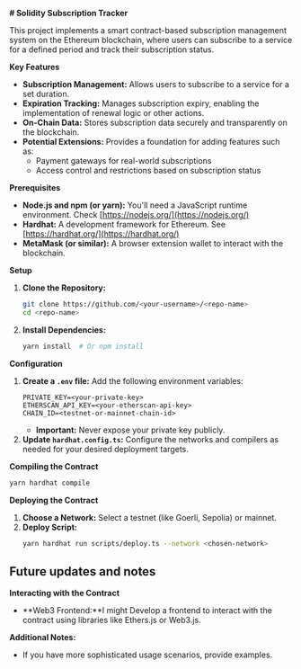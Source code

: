 **# Solidity Subscription Tracker**

This project implements a smart contract-based subscription management system on the Ethereum blockchain, where users can subscribe to a service for a defined period and track their subscription status.

**Key Features**

- **Subscription Management:** Allows users to subscribe to a service for a set duration.
- **Expiration Tracking:** Manages subscription expiry, enabling the implementation of renewal logic or other actions.
- **On-Chain Data:** Stores subscription data securely and transparently on the blockchain.
- **Potential Extensions:** Provides a foundation for adding features such as:
  - Payment gateways for real-world subscriptions
  - Access control and restrictions based on subscription status

**Prerequisites**

- **Node.js and npm (or yarn):** You'll need a JavaScript runtime environment. Check [https://nodejs.org/](https://nodejs.org/)
- **Hardhat:** A development framework for Ethereum. See [https://hardhat.org/](https://hardhat.org/)
- **MetaMask (or similar):** A browser extension wallet to interact with the blockchain.

**Setup**

1. **Clone the Repository:**

   ```bash
   git clone https://github.com/<your-username>/<repo-name>
   cd <repo-name>
   ```

2. **Install Dependencies:**
   ```bash
   yarn install  # Or npm install
   ```

**Configuration**

1. **Create a `.env` file:** Add the following environment variables:
   ```
   PRIVATE_KEY=<your-private-key>
   ETHERSCAN_API_KEY=<your-etherscan-api-key>
   CHAIN_ID=<testnet-or-mainnet-chain-id>
   ```
   - **Important:** Never expose your private key publicly.
2. **Update `hardhat.config.ts`:** Configure the networks and compilers as needed for your desired deployment targets.

**Compiling the Contract**

```bash
yarn hardhat compile
```

**Deploying the Contract**

1. **Choose a Network:** Select a testnet (like Goerli, Sepolia) or mainnet.
2. **Deploy Script:**
   ```bash
   yarn hardhat run scripts/deploy.ts --network <chosen-network>
   ```

## Future updates and notes

**Interacting with the Contract**

- **Web3 Frontend:**I might Develop a frontend to interact with the contract using libraries like Ethers.js or Web3.js.

**Additional Notes:**

- If you have more sophisticated usage scenarios, provide examples.
